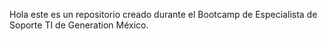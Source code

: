 
Hola este es un repositorio creado durante el Bootcamp de Especialista de Soporte TI de Generation México.
